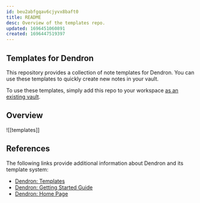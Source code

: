 ```yaml
---
id: beu2abfgqav6cjyvx8baft0
title: README
desc: Overview of the templates repo.
updated: 1696451060891
created: 1696447519397
---
```


## Templates for Dendron

This repository provides a collection of note templates for Dendron. You can use these templates to quickly create new notes in your vault.

To use these templates, simply add this repo to your workspace [as an existing vault](https://wiki.dendron.so/notes/6682fca0-65ed-402c-8634-94cd51463cc4/#remote-vault).

## Overview

![[templates]]

## References

The following links provide additional information about Dendron and its template system:

- [Dendron: Templates](https://wiki.dendron.so/notes/861cbdf8-102e-4633-9933-1f3d74df53d2/)
- [Dendron: Getting Started Guide](https://link.dendron.so/6b25)
- [Dendron: Home Page](https://wiki.dendron.so/)
